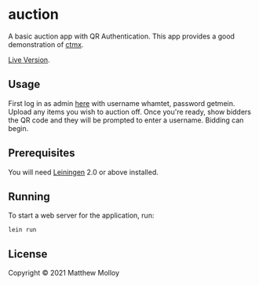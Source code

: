 # auction

A basic auction app with QR Authentication.  This app provides a good demonstration of [ctmx](https://github.com/whamtet/ctmx).

[Live Version](https://whamtet-auction.herokuapp.com/).

## Usage

First log in as admin [here](https://whamtet-auction.herokuapp.com/) with username whamtet, password getmein.  Upload any items you wish to auction off.  Once you're ready, show bidders the QR code and they will be prompted to enter a username.  Bidding can begin.

## Prerequisites

You will need [Leiningen][1] 2.0 or above installed.

[1]: https://github.com/technomancy/leiningen

## Running

To start a web server for the application, run:

    lein run

## License

Copyright © 2021 Matthew Molloy
